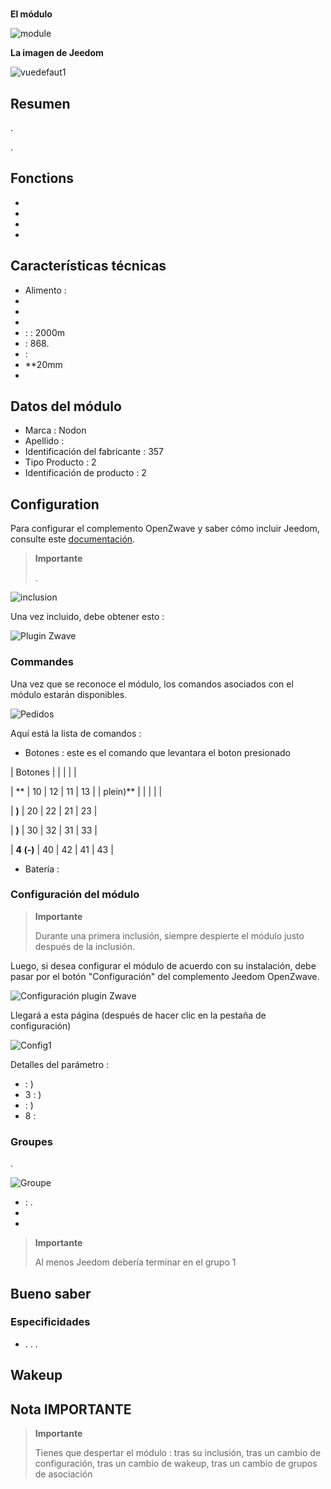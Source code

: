 # 

**El módulo**

![module](images/nodon.softremote/module.jpg)

**La imagen de Jeedom**

![vuedefaut1](images/nodon.softremote/vuedefaut1.png)

## Resumen

.

.

## Fonctions

-   
-   
-   
-   

## Características técnicas

-   Alimento : 
-   
-   
-   
-    :  : 2000m
-    : 868.
-    : 
-   **20mm
-   

## Datos del módulo

-   Marca : Nodon
-   Apellido : 
-   Identificación del fabricante : 357
-   Tipo Producto : 2
-   Identificación de producto : 2

## Configuration

Para configurar el complemento OpenZwave y saber cómo incluir Jeedom, consulte este [documentación](https://doc.jeedom.com/es_ES/plugins/automation%20protocol/openzwave/).

> **Importante**
>
> .

![inclusion](images/nodon.softremote/inclusion.jpg)

Una vez incluido, debe obtener esto :

![Plugin Zwave](images/nodon.softremote/information.png)

### Commandes

Una vez que se reconoce el módulo, los comandos asociados con el módulo estarán disponibles.

![Pedidos](images/nodon.softremote/commandes.png)

Aquí está la lista de comandos :

-   Botones : este es el comando que levantara el boton presionado


| Botones        |           |      |     |    |

| **         | 10             | 12             | 11             | 13             |
| plein)**       |                |                |                |                |

| **)**      | 20             | 22             | 21             | 23             |

| **)** | 30             | 32             | 31             | 33             |

| **4 (-)**      | 40             | 42             | 41             | 43             |


-   Batería : 

### Configuración del módulo

> **Importante**
>
> Durante una primera inclusión, siempre despierte el módulo justo después de la inclusión.

Luego, si desea configurar el módulo de acuerdo con su instalación, debe pasar por el botón "Configuración" del complemento Jeedom OpenZwave.

![Configuración plugin Zwave](images/plugin/bouton_configuration.jpg)

Llegará a esta página (después de hacer clic en la pestaña de configuración)

![Config1](images/nodon.softremote/config1.png)

Detalles del parámetro :

-    : )
-   3 : )
-    : )
-   8 : 

### Groupes

.

![Groupe](images/nodon.softremote/groupe.png)

-    : .
-   
-   

> **Importante**
>
> Al menos Jeedom debería terminar en el grupo 1

## Bueno saber

### Especificidades

-   . . .

## Wakeup



## Nota IMPORTANTE

> **Importante**
>
> Tienes que despertar el módulo : tras su inclusión, tras un cambio de configuración, tras un cambio de wakeup, tras un cambio de grupos de asociación
